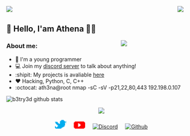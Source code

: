 <p align="left">
  <img src="https://i.ibb.co/Xj9jM5n/haku0x666.png" width="249px"> 
  <img align="right" src="https://data.whicdn.com/images/232263957/original.gif" width="50px"> 
</p>

## 👋 Hello, I'am Athena  :man_technologist:

<img align='right' src='https://user-images.githubusercontent.com/5713670/87202985-820dcb80-c2b6-11ea-9f56-7ec461c497c3.gif' width='200"'>



### About me:
- :game_die: I'm a young programmer
- 💻 Join my [discord server](https://discord.gg/qVx4CbU6a9) to talk about anything!
- :shipit: My projects is avaliable [here](https://github.com/ath3nacuttab=repositories)
- :heart: Hacking, Python, C, C++
- :octocat: ath3na@root  nmap -sC -sV -p21,22,80,443 192.198.0.107


![b3try3d github stats](https://github-readme-stats.vercel.app/api?username=ath3nacut&show_icons=true&theme=cobalt)



<p align="center">
  <img src="https://media.tenor.com/images/c3dbd26ea7e9dae2757399c48ba700aa/tenor.gif" width="200" >
</p>

<p align="center">
  <a rel="nofollow noopener noreferrer" target="_blank" href="https://twitter.com/ath3nacut">
  <img src="https://raw.githubusercontent.com/TanZng/TanZng/master/assets/twitter.png" width="30px" alt="Twitter"></a>
  &nbsp; &nbsp;
  <a rel="nofollow noopener noreferrer" target="_blank" href="https://www.youtube.com/channel/UCivpChoiaRVkfY7EbxdDS5Q">
  <img src="https://raw.githubusercontent.com/TanZng/TanZng/master/assets/youtube.png" width="30px" alt="YouTube"></a>
  &nbsp; &nbsp;
  <a rel="nofollow noopener noreferrer" target="_blank" href="https://discord.gg/v5d3PZ9">
  <img src="https://orig00.deviantart.net/da8e/f/2017/113/2/0/discord_pixel_icon_by_grizz5-db6w18c.png" width="25px" alt="Discord"></a>
  &nbsp; &nbsp;
  <a rel="nofollow noopener noreferrer" target="_blank" href="https://github.com/ath3nacut">
  <img src="https://avatars0.githubusercontent.com/u/57802372?s=400&v=4" width="30px" alt="Github"></a>
</p> 



